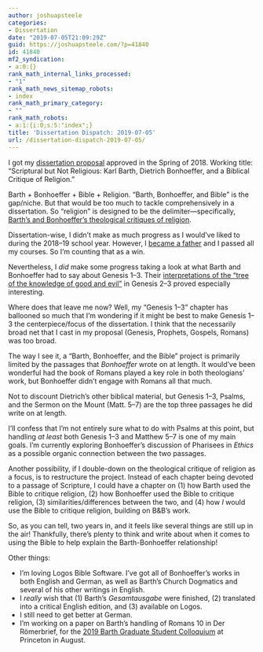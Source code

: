 ```yaml
---
author: joshuapsteele
categories:
- Dissertation
date: "2019-07-05T21:09:29Z"
guid: https://joshuapsteele.com/?p=41840
id: 41840
mf2_syndication:
- a:0:{}
rank_math_internal_links_processed:
- "1"
rank_math_news_sitemap_robots:
- index
rank_math_primary_category:
- ""
rank_math_robots:
- a:1:{i:0;s:5:"index";}
title: 'Dissertation Dispatch: 2019-07-05'
url: /dissertation-dispatch-2019-07-05/
---
```


I got my [dissertation proposal](https://joshuapsteele.com/heres-the-elevator-pitch-for-my-dissertation-proposal-scriptural-but-not-religious/) approved in the Spring of 2018. Working title: “Scriptural but Not Religious: Karl Barth, Dietrich Bonhoeffer, and a Biblical Critique of Religion.”

Barth + Bonhoeffer + Bible + Religion. “Barth, Bonhoeffer, and Bible” is the gap/niche. But that would be too much to tackle comprehensively in a dissertation. So “religion” is designed to be the delimiter—specifically, [Barth’s and Bonhoeffer’s theological critiques of religion](https://joshuapsteele.com/to-be-or-not-to-be-religious-a-clarification-of-karl-barths-and-dietrich-bonhoeffers-divergence-and-convergence-regarding-religion/).

Dissertation-wise, I didn’t make as much progress as I would’ve liked to during the 2018–19 school year. However, I [became a father](https://joshuapsteele.com/eva-joy-steele-a-birth-story/) and I passed all my courses. So I’m counting that as a win.

Nevertheless, I *did* make some progress taking a look at what Barth and Bonhoeffer had to say about Genesis 1–3. Their [interpretations of the “tree of the knowledge of good and evil”](https://joshuapsteele.com/the-tree-of-religion-karl-barth-and-dietrich-bonhoeffer-on-the-tree-of-knowledge-in-genesis-24-324/) in Genesis 2–3 proved especially interesting.

Where does that leave me now? Well, my “Genesis 1–3” chapter has ballooned so much that I’m wondering if it might be best to make Genesis 1–3 the centerpiece/focus of the dissertation. I think that the necessarily broad net that I cast in my proposal (Genesis, Prophets, Gospels, Romans) was too broad.

The way I see it, a “Barth, Bonhoeffer, and the Bible” project is primarily limited by the passages that *Bonhoeffer* wrote on at length. It would’ve been wonderful had the book of Romans played a key role in both theologians’ work, but Bonhoeffer didn’t engage with Romans all that much.

Not to discount Dietrich’s other biblical material, but Genesis 1–3, Psalms, and the Sermon on the Mount (Matt. 5–7) are the top three passages he did write on at length.

I’ll confess that I’m not entirely sure what to do with Psalms at this point, but handling *at least* both Genesis 1–3 and Matthew 5–7 is one of my main goals. I’m currently exploring Bonhoeffer’s discussion of Pharisees in *Ethics* as a possible organic connection between the two passages.

Another possibility, if I double-down on the theological critique of religion as a focus, is to restructure the project. Instead of each chapter being devoted to a passage of Scripture, I could have a chapter on (1) how Barth used the Bible to critique religion, (2) how Bonhoeffer used the Bible to critique religion, (3) similarities/differences between the two, and (4) how *I* would use the Bible to critique religion, building on B&amp;B’s work.

So, as you can tell, two years in, and it feels like several things are still up in the air! Thankfully, there’s plenty to think and write about when it comes to using the Bible to help explain the Barth-Bonhoeffer relationship!

Other things:

- I’m loving Logos Bible Software. I’ve got all of Bonhoeffer’s works in both English and German, as well as Barth’s Church Dogmatics and several of his other writings in English.
- I *really* wish that (1) Barth’s *Gesamtausgabe* were finished, (2) translated into a critical English edition, and (3) available on Logos.
- I still need to get better at German.
- I’m working on a paper on Barth’s handling of Romans 10 in Der Römerbrief, for the [2019 Barth Graduate Student Colloquium](http://barth.ptsem.edu/event/2019-barth-graduate-student-colloquium) at Princeton in August.